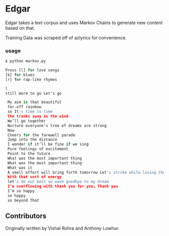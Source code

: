 # Edgar

Edgar takes a text corpus and uses Markov Chains to generate new content based on that.

Training Data was scraped off of azlyrics for convenience.

### usage
```python
$ python markov.py

Press [l] for love songs
[b] for blues
[r] for rap-like rhymes

l
still more to go Let’s go

 My aim is that beautiful
 far-off rainbow
 so It's time to time
 The trunks sway in the wind
 We’ll go together
 Nurture everyone’s tree of dreams are strong
 Now
 Cheers for the farewell parade
 Jump into the distance
 I wonder if it’ll be fine if we sing
 Pure feelings of excitement
 Point to the future
 What was the most important thing
 What was the most important thing
 What was it
 A small effort will bring forth tomorrow Let's strike while loving the moment
 With that sort of energy
 let's do our best so wave goodbye to my dream
 I’m overflowing with thank you for you… Thank you
 I’m so happy
 so happy
 so beyond That
```

## Contributors
Originally written by Vishal Rohra and Anthony Lowhur.
